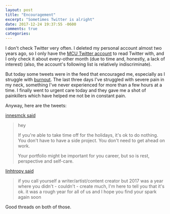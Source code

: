 ```yaml
---
layout: post
title: "Encouragement"
excerpt: "Sometimes Twitter is alright"
date: 2017-12-24 19:37:55 -0600
comments: true
categories: 
---
```


I don't check Twitter very often. I deleted my personal account almost two years ago, so I only have the [MCU Twitter account](https://twitter.com/official_mcu) to read Twitter with, and I only check it about every-other month (due to time and, honestly, a lack of interest) (also, the account's following list is relatively indiscriminate).

But today some tweets were in the feed that encouraged me, especially as I struggle with [burnout]({{site.url}}/2017/12/21/america/). The last three days I've struggled with severe pain in my neck, something I've never experienced for more than a few hours at a time. I finally went to urgent care today and they gave me a shot of painkillers which have helped me not be in constant pain.

Anyway, here are the tweets:

[innesmck said](https://twitter.com/innesmck/status/944625783397642241)

> hey
>
> If you're able to take time off for the holidays, it's ok to do nothing. You don't have to have a side project. You don't need to get ahead on work.
>
> Your portfolio might be important for you career, but so is rest, perspective and self-care.

[linhtropy said](https://twitter.com/linhtropy/status/944670892625235968)

> if you call yourself a writer/artist/content creator but 2017 was a year where you didn't - couldn't - create much, I'm here to tell you that it's ok. it was a rough year for all of us and I hope you find your spark again soon

Good threads on both of those.
